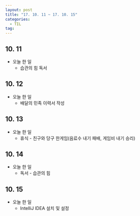 ```yaml
---
layout: post
title: "17. 10. 11 ~ 17. 10. 15"
categories:
  - TIL
tag:
---
```


## 10. 11
* 오늘 한 일
  * 습관의 힘 독서

## 10. 12
* 오늘 한 일
  * 배달의 민족 이력서 작성

## 10. 13
* 오늘 한 일
  * 휴식 - 친구와 당구 한게임(음료수 내기 패배, 게임비 내기 승리)

## 10. 14
* 오늘 한 일
  * 독서 - 습관의 힘

## 10. 15
* 오늘 한 일
  * IntelliJ IDEA 설치 및 설정
